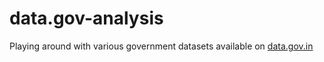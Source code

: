 # data.gov-analysis

Playing around with various government datasets available on [data.gov.in](data.gov.in)

